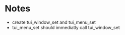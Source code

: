 # Notes
- create tui_window_set and tui_menu_set
- tui_menu_set should immediatly call tui_window_set
